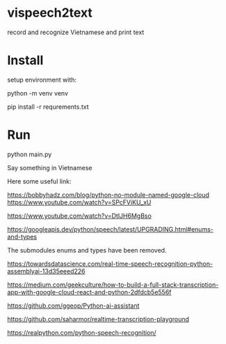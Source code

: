 # vispeech2text
record and recognize Vietnamese and print text 


# Install

setup environment with:

python -m venv venv 

pip install -r requrements.txt

# Run

python main.py 

Say something in Vietnamese 



Here some useful link:

https://bobbyhadz.com/blog/python-no-module-named-google-cloud
https://www.youtube.com/watch?v=SPcFViKU_xU

https://www.youtube.com/watch?v=DtlJH6MgBso

https://googleapis.dev/python/speech/latest/UPGRADING.html#enums-and-types

The submodules enums and types have been removed.

https://towardsdatascience.com/real-time-speech-recognition-python-assemblyai-13d35eeed226

https://medium.com/geekculture/how-to-build-a-full-stack-transcription-app-with-google-cloud-react-and-python-2dfdcb5e556f

https://github.com/ggeop/Python-ai-assistant

https://github.com/saharmor/realtime-transcription-playground

https://realpython.com/python-speech-recognition/
